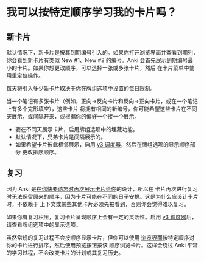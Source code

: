 # 我可以按特定顺序学习我的卡片吗？

## 新卡片

默认情况下，新卡片是按其到期编号引入的。如果你打开浏览界面并查看到期列，你会看到新卡片有类似 New
#1、New #2 的编号。Anki 会首先展示到期编号最小的卡片。如果你想更改顺序，可以选择一张或多张卡片，然后
在卡片菜单中使用重定位操作。

每天将引入多少新卡片取决于你在牌组选项中设置的每日限制。

当一个笔记有多张卡片（例如，正向->反向卡片和反向->正向卡片，或在一个笔记上有多个完形填空），这些卡片
将拥有相同的新编号，你可能希望这些卡片在不同天展示，或间隔开来，或根据你的偏好一个接一个展示。

- 要在不同天展示卡片，启用牌组选项中的埋藏功能。
- 默认情况下，兄弟卡片是间隔展示的。
- 如果希望卡片彼此相邻展示，启用 [v3 调度器](./the-2021-scheduler.md)，然后在牌组选项的显示顺序部分
  更改排序顺序。

## 复习

因为 Anki 是[在你快要遗忘时再次展示卡片给你](./anki-is-not-showing-me-all-my-cards.md)的设计，所以在
卡片再次进行复习时无法保留原来的顺序，因为卡片可能在不同的日子安排。这是为什么应设计卡片时，不依赖于
上下文或某些其他卡片必须先被看到，否则你会觉得难以复习。

如果你有复习积压，复习卡片呈现顺序上会有一定的灵活性。启用 [v3 调度器](./the-2021-scheduler.md)后，
请查看牌组选项中的显示选项。

虽然常规的复习过程不会按顺序显示卡片，但你可以使用
[浏览界面](https://open-spaced-repetition.github.io/anki-manual-zh-CN/browsing.html)按特定顺序对你的卡片进行排序，然后使用预览按钮按该
顺序浏览卡片。这样会绕过 Anki 平常的学习过程，不会改变卡片的计划或其复习历史。
